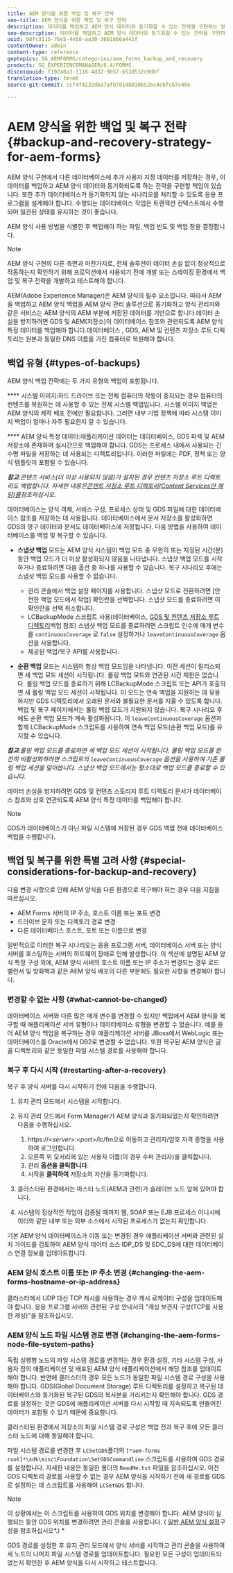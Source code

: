 ```yaml
---
title: AEM 양식을 위한 백업 및 복구 전략
seo-title: AEM 양식을 위한 백업 및 복구 전략
description: 데이터를 백업하고 AEM 양식 데이터와 동기화할 수 있는 전략을 구현하는 방법을 알아봅니다.
seo-description: 데이터를 백업하고 AEM 양식 데이터와 동기화할 수 있는 전략을 구현하는 방법을 알아봅니다.
uuid: 98fc3115-76e5-4e58-aa30-3601866a441f
contentOwner: admin
content-type: reference
geptopics: SG_AEMFORMS/categories/aem_forms_backup_and_recovery
products: SG_EXPERIENCEMANAGER/6.4/FORMS
discoiquuid: f192a8a3-1116-4d32-9b57-b53d532c0dbf
translation-type: tm+mt
source-git-commit: ccf4f4232d6a7af0781480106526c4c6fcb7c40e

---
```



# AEM 양식을 위한 백업 및 복구 전략{#backup-and-recovery-strategy-for-aem-forms}

AEM 양식 구현에서 다른 데이터베이스에 추가 사용자 지정 데이터를 저장하는 경우, 이 데이터를 백업하고 AEM 양식 데이터와 동기화되도록 하는 전략을 구현할 책임이 있습니다. 또한 추가 데이터베이스가 동기화되지 않는 시나리오를 처리할 수 있도록 응용 프로그램을 설계해야 합니다. 수행되는 데이터베이스 작업은 트랜잭션 컨텍스트에서 수행되어 일관된 상태를 유지하는 것이 좋습니다.

AEM 양식 사용 방법을 식별한 후 백업해야 하는 파일, 백업 빈도 및 백업 창을 결정합니다.

>[!NOTE]
>
>AEM 양식 구현의 다른 측면과 마찬가지로, 전체 솔루션이 데이터 손실 없이 정상적으로 작동하는지 확인하기 위해 프로덕션에서 사용되기 전에 개발 또는 스테이징 환경에서 백업 및 복구 전략을 개발하고 테스트해야 합니다.

AEM(Adobe Experience Manager)은 AEM 양식의 필수 요소입니다. 따라서 AEM을 백업하고 AEM 양식 백업을 AEM 양식 관리 솔루션으로 동기화하고 양식 관리자와 같은 서비스는 AEM 양식의 AEM 부분에 저장된 데이터를 기반으로 합니다.데이터 손실을 방지하려면 GDS 및 AEM(저장소)이 데이터베이스 참조와 관련되도록 AEM 양식 특정 데이터를 백업해야 합니다.데이터베이스 , GDS, AEM 및 컨텐츠 저장소 루트 디렉토리는 원본과 동일한 DNS 이름을 가진 컴퓨터로 복원해야 합니다.

## 백업 유형 {#types-of-backups}

AEM 양식 백업 전략에는 두 가지 유형의 백업이 포함됩니다.

**** 시스템 이미지:하드 드라이브 또는 전체 컴퓨터의 작동이 중지되는 경우 컴퓨터의 컨텐츠를 복원하는 데 사용할 수 있는 전체 시스템 백업입니다. 시스템 이미지 백업은 AEM 양식의 제작 배포 전에만 필요합니다. 그러면 내부 기업 정책에 따라 시스템 이미지 백업이 얼마나 자주 필요한지 알 수 있습니다.

**** AEM 양식 특정 데이터:애플리케이션 데이터는 데이터베이스, GDS 파섹 및 AEM 저장소에 존재하며 실시간으로 백업해야 합니다. GDS는 프로세스 내에서 사용되는 긴 수명 파일을 저장하는 데 사용되는 디렉토리입니다. 이러한 파일에는 PDF, 정책 또는 양식 템플릿이 포함될 수 있습니다.

***참고&#x200B;**:콘텐츠 서비스(더 이상 사용되지 않음)가 설치된 경우 컨텐츠 저장소 루트 디렉토리도 백업합니다. 자세한 내용은[콘텐트 저장소 루트 디렉토리(Content Services만 해당)를](/help/forms/using/admin-help/files-back-recover.md#content-storage-root-directory-content-services-only)참조하십시오.*

데이터베이스는 양식 객체, 서비스 구성, 프로세스 상태 및 GDS 파일에 대한 데이터베이스 참조를 저장하는 데 사용됩니다. 데이터베이스에서 문서 저장소를 활성화하면 GDS의 영구 데이터와 문서도 데이터베이스에 저장됩니다. 다음 방법을 사용하여 데이터베이스를 백업 및 복구할 수 있습니다.

* **스냅샷 백업** 모드는 AEM 양식 시스템이 백업 모드 중 무한히 또는 지정된 시간(분) 동안 백업 모드가 더 이상 활성화되지 않음을 나타냅니다. 스냅샷 백업 모드를 시작하거나 종료하려면 다음 옵션 중 하나를 사용할 수 있습니다. 복구 시나리오 후에는 스냅샷 백업 모드를 사용할 수 없습니다.

   * 관리 콘솔에서 백업 설정 페이지를 사용합니다. 스냅샷 모드로 전환하려면 [안전한 백업 모드에서 작업] 확인란을 선택합니다. 스냅샷 모드를 종료하려면 이 확인란을 선택 취소합니다.
   * LCBackupMode 스크립트 사용(데이터베이스, [GDS 및 컨텐츠 저장소 루트 디렉토리](/help/forms/using/admin-help/backing-aem-forms-data.md#back-up-the-database-gds-aem-repository-and-content-storage-root-directories)백업 참조) 스냅샷 백업 모드를 종료하려면 스크립트 인수에 매개 변수를 `continuousCoverage` 로 `false` 설정하거나 `leaveContinuousCoverage` 옵션을 사용합니다.
   * 제공된 백업/복구 API를 사용합니다. <!-- Fix broken link(see AEM forms API Reference section on AEM Forms Help and Tutorials page).-->

* **순환 백업** 모드는 시스템이 항상 백업 모드임을 나타냅니다. 이전 세션이 릴리스되면 새 백업 모드 세션이 시작됩니다. 롤링 백업 모드와 연관된 시간 제한은 없습니다. 롤링 백업 모드를 종료하기 위해 LCBackupMode 스크립트 또는 API가 호출되면 새 롤링 백업 모드 세션이 시작됩니다. 이 모드는 연속 백업을 지원하는 데 유용하지만 GDS 디렉토리에서 오래된 문서와 불필요한 문서를 지울 수 있도록 합니다. 백업 및 복구 페이지에서는 롤링 백업 모드가 지원되지 않습니다. 복구 시나리오 후에도 순환 백업 모드가 계속 활성화됩니다. 이 `leaveContinuousCoverage` 옵션과 함께 LCBackupMode 스크립트를 사용하여 연속 백업 모드(순환 백업 모드)를 유지할 수 있습니다.

***참고**:롤링 백업 모드를 종료하면 새 백업 모드 세션이 시작됩니다. 롤링 백업 모드를 완전히 비활성화하려면 스크립트의 `leaveContinuousCoverage` 옵션을 사용하여 기존 롤링 백업 세션을 덮어씁니다. 스냅샷 백업 모드에서는 평소대로 백업 모드를 종료할 수 있습니다.*

데이터 손실을 방지하려면 GDS 및 컨텐츠 스토리지 루트 디렉토리 문서가 데이터베이스 참조와 상호 연관되도록 AEM 양식 특정 데이터를 백업해야 합니다.

>[!NOTE]
>
>GDS가 데이터베이스가 아닌 파일 시스템에 저장된 경우 GDS 백업 전에 데이터베이스 백업을 수행합니다.

## 백업 및 복구를 위한 특별 고려 사항 {#special-considerations-for-backup-and-recovery}

다음 변경 사항으로 인해 AEM 양식을 다른 환경으로 복구해야 하는 경우 다음 지침을 따르십시오.

* AEM Forms 서버의 IP 주소, 호스트 이름 또는 포트 변경
* 드라이브 문자 또는 디렉토리 경로 변경
* 다른 데이터베이스 호스트, 포트 또는 이름으로 변경

일반적으로 이러한 복구 시나리오는 응용 프로그램 서버, 데이터베이스 서버 또는 양식 서버를 호스팅하는 서버의 하드웨어 장애로 인해 발생합니다. 이 섹션에 설명된 AEM 양식 특정 구성 외에, AEM 양식 서버의 호스트 이름 또는 IP 주소가 변경되는 경우 로드 밸런서 및 방화벽과 같은 AEM 양식 배포의 다른 부분에도 필요한 사항을 변경해야 합니다.

### 변경할 수 없는 사항 {#what-cannot-be-changed}

데이터베이스 서버와 다른 많은 매개 변수를 변경할 수 있지만 백업에서 AEM 양식을 복구할 때 애플리케이션 서버 유형이나 데이터베이스 유형을 변경할 수 없습니다. 예를 들어 AEM 양식 백업을 복구하는 경우 애플리케이션 서버를 JBoss에서 WebLogic 또는 데이터베이스를 Oracle에서 DB2로 변경할 수 없습니다. 또한 복구된 AEM 양식은 글꼴 디렉토리와 같은 동일한 파일 시스템 경로를 사용해야 합니다.

### 복구 후 다시 시작 {#restarting-after-a-recovery}

복구 후 양식 서버를 다시 시작하기 전에 다음을 수행합니다.

1. 유지 관리 모드에서 시스템을 시작합니다.
1. 유지 관리 모드에서 Form Manager가 AEM 양식과 동기화되었는지 확인하려면 다음을 수행하십시오.

   1. https://&lt;*server*>:&lt;*port*>/lc/fm으로 이동하고 관리자/암호 자격 증명을 사용하여 로그인합니다.
   1. 오른쪽 위 모서리에 있는 사용자 이름(이 경우 수퍼 관리자)을 클릭합니다.
   1. 관리 **옵션을 클릭합니다**.
   1. 시작을 **클릭하여** 저장소의 자산을 동기화합니다.

1. 클러스터된 환경에서는 마스터 노드(AEM과 관련)가 슬레이브 노드 앞에 있어야 합니다.
1. 시스템의 정상적인 작업이 검증될 때까지 웹, SOAP 또는 EJB 프로세스 이니시에이터와 같은 내부 또는 외부 소스에서 시작된 프로세스가 없는지 확인합니다.

기본 AEM 양식 데이터베이스가 이동 또는 변경된 경우 애플리케이션 서버와 관련된 설치 가이드를 검토하여 AEM 양식 데이터 소스 IDP_DS 및 EDC_DS에 대한 데이터베이스 연결 정보를 업데이트합니다.

### AEM 양식 호스트 이름 또는 IP 주소 변경 {#changing-the-aem-forms-hostname-or-ip-address}

클러스터에서 UDP 대신 TCP 캐시를 사용하는 경우 캐시 로케이터 구성을 업데이트해야 합니다. 응용 프로그램 서버와 관련된 구성 안내서의 &quot;캐싱 보관자 구성(TCP를 사용한 캐싱)&quot;을 참조하십시오.

### AEM 양식 노드 파일 시스템 경로 변경 {#changing-the-aem-forms-node-file-system-paths}

독립 실행형 노드의 파일 시스템 경로를 변경하는 경우 환경 설정, 기타 시스템 구성, 사용자 정의 애플리케이션 및 배포된 AEM 양식 애플리케이션에서 해당 참조를 업데이트해야 합니다. 반면에 클러스터의 경우 모든 노드가 동일한 파일 시스템 경로 구성을 사용해야 합니다. GDS(Global Document Storage) 루트 디렉토리를 설정하고 복구된 데이터베이스와 동기화된 복구된 GDS의 복사본을 가리키는지 확인해야 합니다. GDS 경로를 설정하는 것은 GDS에 애플리케이션 서버를 다시 시작할 때 지속되도록 만들어진 데이터가 포함될 수 있기 때문에 중요합니다.

클러스터된 환경에서 저장소의 파일 시스템 경로 구성은 백업 전과 복구 후에 모든 클러스터 노드에 대해 동일해야 합니다.

파일 시스템 경로를 변경한 후 `LCSetGDS`폴더의 `[*aem-forms root]*\sdk\misc\Foundation\SetGDSCommandline` 스크립트를 사용하여 GDS 경로를 설정합니다. 자세한 내용은 동일한 폴더의 `ReadMe.txt` 파일을 참조하십시오. 이전 GDS 디렉토리 경로를 사용할 수 없는 경우 AEM 양식을 시작하기 전에 새 경로를 GDS로 설정하는 데 스크립트를 사용해야 `LCSetGDS` 합니다.

>[!NOTE]
>
>이 상황에서는 이 스크립트를 사용하여 GDS 위치를 변경해야 합니다. AEM 양식이 실행되는 동안 GDS 위치를 변경하려면 관리 콘솔을 사용합니다. ( [일반 AEM 양식 설정](/help/forms/using/admin-help/configure-general-aem-forms-settings.md#configure-general-aem-forms-settings)구성을 참조하십시오*.) *

GDS 경로를 설정한 후 유지 관리 모드에서 양식 서버를 시작하고 관리 콘솔을 사용하여 새 노드의 나머지 파일 시스템 경로를 업데이트합니다. 필요한 모든 구성이 업데이트되었는지 확인한 후 AEM 양식을 다시 시작하고 테스트합니다.
